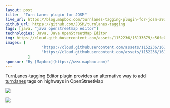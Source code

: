 ```yaml
---
layout: post
title:  "Turn Lanes plugin for JOSM"
live_url: https://blog.mapbox.com/turnlanes-tagging-plugin-for-josm-a93220e9aa0
github_url: https://github.com/JOSM/turnlanes-tagging
tags: [java, "java openstreetmap editor"]
technologies: Java, Java OpenStreetMap Editor
img: https://cloud.githubusercontent.com/assets/1152236/16133679/c56fe05e-33de-11e6-8f18-cb5efa721cde.gif
images: [
                'https://cloud.githubusercontent.com/assets/1152236/16133679/c56fe05e-33de-11e6-8f18-cb5efa721cde.gif',
                'https://cloud.githubusercontent.com/assets/1152236/16133863/aa636bfe-33df-11e6-9161-6ccd6b10559c.gif'
          ]
sponsor: "By [Mapbox](https://www.mapbox.com)"
---
```

TurnLanes-tagging Editor plugin provides an alternative way to add [turn:lanes](https://wiki.openstreetmap.org/wiki/Key:turn) tags on highways in OpenStreetMap

![](https://cloud.githubusercontent.com/assets/1152236/16133679/c56fe05e-33de-11e6-8f18-cb5efa721cde.gif)

![](https://cloud.githubusercontent.com/assets/1152236/16133863/aa636bfe-33df-11e6-9161-6ccd6b10559c.gif)
              